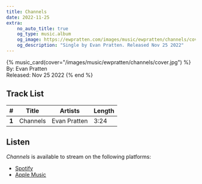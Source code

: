 ```yaml
---
title: Channels
date: 2022-11-25
extra:
    no_auto_title: true
    og_type: music.album
    og_image: https://ewpratten.com/images/music/ewpratten/channels/cover.jpg
    og_description: "Single by Evan Pratten. Released Nov 25 2022"
---
```



{% music_card(cover="/images/music/ewpratten/channels/cover.jpg") %}
By: Evan Pratten<br>
Released: Nov 25 2022
{% end %}

## Track List

|   #   | Title    | Artists      | Length |
|:-----:|----------|--------------|--------|
| **1** | Channels | Evan Pratten | 3:24   |

## Listen

*Channels* is available to stream on the following platforms:

- [Spotify](https://open.spotify.com/album/25xzDOHs8fN5WQUSnww7kj)
- [Apple Music](https://music.apple.com/us/album/channels-single/1656473075)
